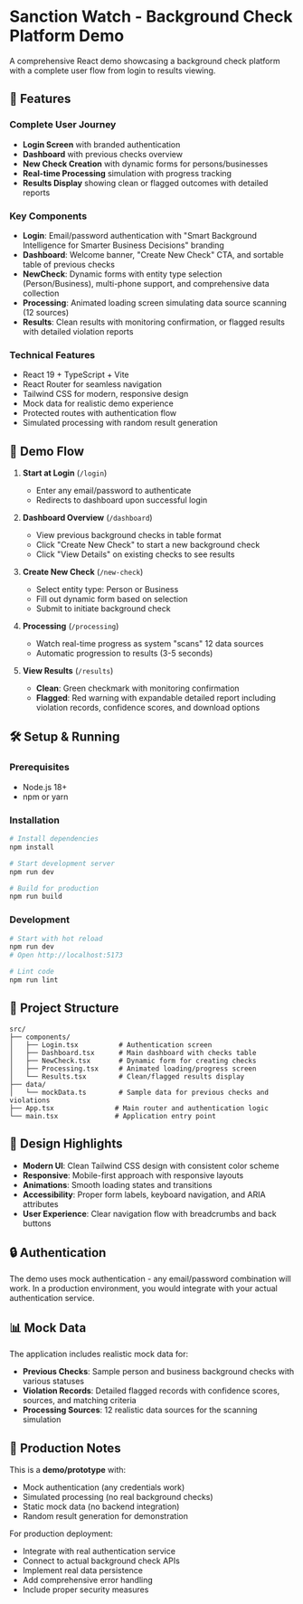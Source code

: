 # Sanction Watch - Background Check Platform Demo

A comprehensive React demo showcasing a background check platform with a complete user flow from login to results viewing.

## 🚀 Features

### Complete User Journey

- **Login Screen** with branded authentication
- **Dashboard** with previous checks overview
- **New Check Creation** with dynamic forms for persons/businesses
- **Real-time Processing** simulation with progress tracking
- **Results Display** showing clean or flagged outcomes with detailed reports

### Key Components

- **Login**: Email/password authentication with "Smart Background Intelligence for Smarter Business Decisions" branding
- **Dashboard**: Welcome banner, "Create New Check" CTA, and sortable table of previous checks
- **NewCheck**: Dynamic forms with entity type selection (Person/Business), multi-phone support, and comprehensive data collection
- **Processing**: Animated loading screen simulating data source scanning (12 sources)
- **Results**: Clean results with monitoring confirmation, or flagged results with detailed violation reports

### Technical Features

- React 19 + TypeScript + Vite
- React Router for seamless navigation
- Tailwind CSS for modern, responsive design
- Mock data for realistic demo experience
- Protected routes with authentication flow
- Simulated processing with random result generation

## 🎯 Demo Flow

1. **Start at Login** (`/login`)

   - Enter any email/password to authenticate
   - Redirects to dashboard upon successful login

2. **Dashboard Overview** (`/dashboard`)

   - View previous background checks in table format
   - Click "Create New Check" to start a new background check
   - Click "View Details" on existing checks to see results

3. **Create New Check** (`/new-check`)

   - Select entity type: Person or Business
   - Fill out dynamic form based on selection
   - Submit to initiate background check

4. **Processing** (`/processing`)

   - Watch real-time progress as system "scans" 12 data sources
   - Automatic progression to results (3-5 seconds)

5. **View Results** (`/results`)
   - **Clean**: Green checkmark with monitoring confirmation
   - **Flagged**: Red warning with expandable detailed report including violation records, confidence scores, and download options

## 🛠️ Setup & Running

### Prerequisites

- Node.js 18+
- npm or yarn

### Installation

```bash
# Install dependencies
npm install

# Start development server
npm run dev

# Build for production
npm run build
```

### Development

```bash
# Start with hot reload
npm run dev
# Open http://localhost:5173

# Lint code
npm run lint
```

## 📁 Project Structure

```
src/
├── components/
│   ├── Login.tsx          # Authentication screen
│   ├── Dashboard.tsx      # Main dashboard with checks table
│   ├── NewCheck.tsx       # Dynamic form for creating checks
│   ├── Processing.tsx     # Animated loading/progress screen
│   └── Results.tsx        # Clean/flagged results display
├── data/
│   └── mockData.ts        # Sample data for previous checks and violations
├── App.tsx               # Main router and authentication logic
└── main.tsx              # Application entry point
```

## 🎨 Design Highlights

- **Modern UI**: Clean Tailwind CSS design with consistent color scheme
- **Responsive**: Mobile-first approach with responsive layouts
- **Animations**: Smooth loading states and transitions
- **Accessibility**: Proper form labels, keyboard navigation, and ARIA attributes
- **User Experience**: Clear navigation flow with breadcrumbs and back buttons

## 🔒 Authentication

The demo uses mock authentication - any email/password combination will work. In a production environment, you would integrate with your actual authentication service.

## 📊 Mock Data

The application includes realistic mock data for:

- **Previous Checks**: Sample person and business background checks with various statuses
- **Violation Records**: Detailed flagged records with confidence scores, sources, and matching criteria
- **Processing Sources**: 12 realistic data sources for the scanning simulation

## 🚀 Production Notes

This is a **demo/prototype** with:

- Mock authentication (any credentials work)
- Simulated processing (no real background checks)
- Static mock data (no backend integration)
- Random result generation for demonstration

For production deployment:

- Integrate with real authentication service
- Connect to actual background check APIs
- Implement real data persistence
- Add comprehensive error handling
- Include proper security measures
